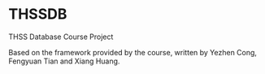 # THSSDB
THSS Database Course Project

Based on the framework provided by the course, written by Yezhen Cong, Fengyuan Tian and Xiang Huang.

